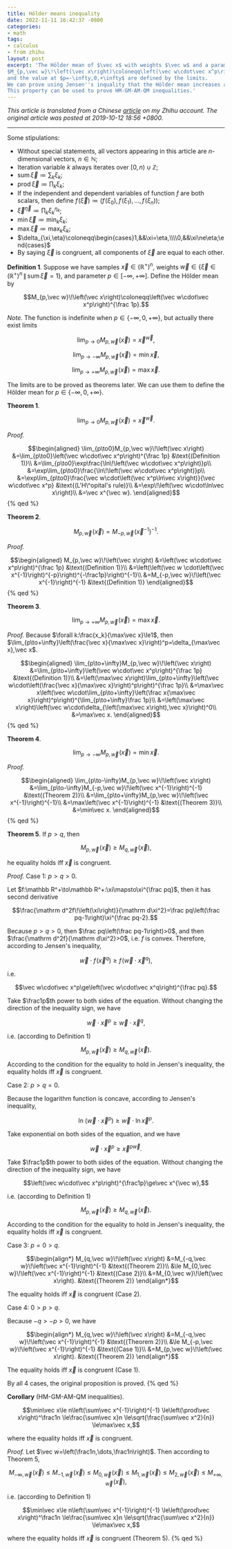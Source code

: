 ```yaml
---
title: Hölder means inequality
date: 2022-11-11 16:42:37 -0800
categories:
- math
tags:
- calculus
- from zhihu
layout: post
excerpt: 'The Hölder mean of $\vec x$ with weights $\vec w$ and a parameter $p$ is defined as
$M_{p,\vec w}\!\left(\vec x\right)\coloneqq\left(\vec w\cdot\vec x^p\right)^{\frac 1p}$,
and the value at $p=-\infty,0,+\infty$ are defined by the limits.
We can prove using Jensen''s inquality that the Hölder mean increases as $p$ increases.
This property can be used to prove HM-GM-AM-QM inequalities.'
---
```


*This article is translated from a
Chinese [article](https://zhuanlan.zhihu.com/p/85968527) on my Zhihu account.
The original article was posted at 2019-10-12 18:56 +0800.*

---

Some stipulations:

- Without special statements, all vectors appearing in this article are $n$-dimensional vectors, $n\in\mathbb N$;
- Iteration variable $k$ always iterates over $\left[0,n\right)\cup\mathbb Z$;
- $\operatorname{sum}\vec\xi\coloneqq\sum_k\xi_k$;
- $\operatorname{prod}\vec\xi\coloneqq\prod_k\xi_k$;
- If the independent and dependent variables of function $f$ are both scalars, then define
$f\!\left(\vec\xi\right)\coloneqq\left(f\!\left(\xi_0\right),f\!\left(\xi_1\right),\ldots,f\!\left(\xi_n\right)\right)$;
- $\vec\xi^{\vec\eta}\coloneqq\prod_k\xi_k^{\eta_k}$;
- $\min\vec\xi\coloneqq\min_k\xi_k$;
- $\max\vec\xi\coloneqq\max_k\xi_k$;
- $\delta_{\xi,\eta}\coloneqq\begin{cases}1,&&\xi=\eta,\\\\0,&&\xi\ne\eta;\end{cases}$
- By saying $\vec\xi$ is congruent, all components of $\vec\xi$ are equal to each other.

**Definition 1**.
Suppose we have samples $\vec x\in\left(\mathbb R^+\right)^n$,
weights $\vec w\in\left\{\vec\xi\in\left(\mathbb R^+\right)^n\,\middle\|\,\operatorname{sum}\vec\xi=1\right\}$,
and parameter $p\in\left[-\infty,+\infty\right]$.
Define the Hölder mean by

$$M_{p,\vec w}\!\left(\vec x\right)\coloneqq\left(\vec w\cdot\vec x^p\right)^{\frac 1p}.$$

*Note.*
The function is indefinite when $p\in\left\{-\infty,0,+\infty\right\}$,
but actually there exist limits

$$\lim_{p\to0}M_{p,\vec w}\!\left(\vec x\right)=\vec x^{\vec w},$$

$$\lim_{p\to-\infty}M_{p,\vec w}\!\left(\vec x\right)=\min\vec x,$$

$$\lim_{p\to+\infty}M_{p,\vec w}\!\left(\vec x\right)=\max\vec x.$$

The limits are to be proved as theorems later.
We can use them to define the Hölder mean for $p\in\left\{-\infty,0,+\infty\right\}$.

**Theorem 1**.

$$\lim_{p\to0}M_{p,\vec w}\!\left(\vec x\right)=\vec x^{\vec w}.$$

*Proof.*

$$\begin{aligned}
\lim_{p\to0}M_{p,\vec w}\!\left(\vec x\right)
&=\lim_{p\to0}\left(\vec w\cdot\vec x^p\right)^{\frac 1p}
&\text{(Definition 1)}\\
&=\lim_{p\to0}\exp\frac{\ln\!\left(\vec w\cdot\vec x^p\right)}p\\
&=\exp\lim_{p\to0}\frac{\ln\!\left(\vec w\cdot\vec x^p\right)}p\\
&=\exp\lim_{p\to0}\frac{\vec w\cdot\left(\vec x^p\ln\vec x\right)}{\vec w\cdot\vec x^p}
&\text{(L'H\^opital's rule)}\\
&=\exp\!\left(\vec w\cdot\ln\vec x\right)\\
&=\vec x^{\vec w}.
\end{aligned}$$
{% qed %}

**Theorem 2**.

$$M_{p,\vec w}\!\left(\vec x\right)=M_{-p,\vec w}\!\left(\vec x^{-1}\right)^{-1}.$$

*Proof.*

$$\begin{aligned}
M_{p,\vec w}\!\left(\vec x\right)
&=\left(\vec w\cdot\vec x^p\right)^{\frac 1p}
&\text{(Definition 1)}\\
&=\left(\left(\vec w \cdot\left(\vec x^{-1}\right)^{-p}\right)^{-\frac1p}\right)^{-1}\\
&=M_{-p,\vec w}\!\left(\vec x^{-1}\right)^{-1}
&\text{(Definition 1)}
\end{aligned}$$
{% qed %}

**Theorem 3**.

$$\lim_{p\to+\infty}M_{p,\vec w}\!\left(\vec x\right)=\max\vec x.$$

*Proof.*
Because $\forall k:\frac{x_k}{\max\vec x}\le1$,
then $\lim_{p\to+\infty}\left(\frac{\vec x}{\max\vec x}\right)^p=\delta_{\max\vec x},\vec x$.

$$\begin{aligned}
\lim_{p\to+\infty}M_{p,\vec w}\!\left(\vec x\right)
&=\lim_{p\to+\infty}\left(\vec w\cdot\vec x^p\right)^{\frac 1p}
&\text{(Definition 1)}\\
&=\left(\max\vec x\right)\lim_{p\to+\infty}\left(\vec w\cdot\left(\frac{\vec x}{\max\vec x}\right)^p\right)^{\frac 1p}\\
&=\max\vec x\left(\vec w\cdot\lim_{p\to+\infty}\left(\frac x{\max\vec x}\right)^p\right)^{\lim_{p\to+\infty}\frac 1p}\\
&=\left(\max\vec x\right)\left(\vec w\cdot\delta_{\left(\max\vec x\right),\vec x}\right)^0\\
&=\max\vec x.
\end{aligned}$$
{% qed %}

**Theorem 4**.

$$\lim_{p\to-\infty}M_{p,\vec w}\!\left(\vec x\right)=\min\vec x.$$

*Proof.*

$$\begin{aligned}
\lim_{p\to-\infty}M_{p,\vec w}\!\left(\vec x\right)
&=\lim_{p\to-\infty}M_{-p,\vec w}\!\left(\vec x^{-1}\right)^{-1}
&\text{(Theorem 2)}\\
&=\lim_{p\to+\infty}M_{p,\vec w}\!\left(\vec x^{-1}\right)^{-1}\\
&=\max\left(\vec x^{-1}\right)^{-1}
&\text{(Theorem 3)}\\
&=\min\vec x.
\end{aligned}$$
{% qed %}

**Theorem 5**.
If $p>q$, then

$$M_{p,\vec w}\!\left(\vec x\right)\ge M_{q,\vec w}\!\left(\vec x\right),$$

he equality holds iff $\vec x$ is congruent.

*Proof.*
Case 1: $p>q>0$.

Let $f:\mathbb R^+\to\mathbb R^+:\xi\mapsto\xi^{\frac pq}$,
then it has second derivative

$$\frac{\mathrm d^2f\!\left(\xi\right)}{\mathrm d\xi^2}=\frac pq\left(\frac pq-1\right)\xi^{\frac pq-2}.$$

Because $p>q>0$,
then $\frac pq\left(\frac pq-1\right)>0$,
and then $\frac{\mathrm d^2f}{\mathrm d\xi^2}>0$,
i.e. $f$ is convex.
Therefore, according to Jensen's inequality,

$$\vec w\cdot f\!\left(\vec x^q\right)\ge f\!\left(\vec w\cdot\vec x^q\right),$$

i.e.

$$\vec w\cdot\vec x^p\ge\left(\vec w\cdot\vec x^q\right)^{\frac pq}.$$

Take $\frac1p$th power to both sides of the equation.
Without changing the direction of the inequality sign,
we have

$$\vec w\cdot\vec x^p\ge\vec w\cdot\vec x^q,$$

i.e. (according to Definition 1)

$$M_{p,\vec w}\!\left(\vec x\right)\ge M_{q,\vec w}\!\left(\vec x\right).$$

According to the condition for the equality to hold in Jensen's inequality,
the equality holds iff $\vec x$ is congruent.

Case 2: $p>q=0$.

Because the logarithm function is concave, according to Jensen's inequality,

$$\ln\!\left(\vec w\cdot\vec x^p\right)\ge\vec w\cdot\ln\vec x^p.$$

Take exponential on both sides of the equation, and we have

$$\vec w\cdot\vec x^p\ge\vec x^{p\vec w}.$$

Take $\frac1p$th power to both sides of the equation.
Without changing the direction of the inequality sign,
we have

$$\left(\vec w\cdot\vec x^p\right)^{\frac1p}\ge\vec x^{\vec w},$$

i.e. (according to Definition 1)

$$M_{p,\vec w}\!\left(\vec x\right)\ge M_{q,\vec w}\!\left(\vec x\right).$$

According to the condition for the equality to hold in Jensen's inequality,
the equality holds iff $\vec x$ is congruent.

Case 3: $p=0>q$.

$$\begin{align*}
M_{q,\vec w}\!\left(\vec x\right)
&=M_{-q,\vec w}\!\left(\vec x^{-1}\right)^{-1}
&\text{(Theorem 2)}\\
&\le M_{0,\vec w}\!\left(\vec x^{-1}\right)^{-1}
&\text{(Case 2)}\\
&=M_{0,\vec w}\!\left(\vec x\right).
&\text{(Theorem 2)}
\end{align*}$$

The equality holds iff $\vec x$ is congruent (Case 2).

Case 4: $0>p>q$.

Because $-q>-p>0$, we have

$$\begin{align*}
M_{q,\vec w}\!\left(\vec x\right)
&=M_{-q,\vec w}\!\left(\vec x^{-1}\right)^{-1}
&\text{(Theorem 2)}\\
&\le M_{-p,\vec w}\!\left(\vec x^{-1}\right)^{-1}
&\text{(Case 1)}\\
&=M_{p,\vec w}\!\left(\vec x\right).
&\text{(Theorem 2)}
\end{align*}$$

The equality holds iff $\vec x$ is congruent (Case 1).

By all 4 cases, the original proposition is proved. {% qed %}

**Corollary** (HM-GM-AM-QM inequalities).

$$\min\vec x\le n\left(\sum\vec x^{-1}\right)^{-1}
\le\left(\prod\vec x\right)^\frac1n
\le\frac{\sum\vec x}n
\le\sqrt{\frac{\sum\vec x^2}{n}}
\le\max\vec x,$$

where the equality holds iff $\vec x$ is congruent.

*Proof.*
Let $\vec w=\left(\frac1n,\dots,\frac1n\right)$.
Then according to Theorem 5,

$$M_{-\infty,\vec w}\!\left(\vec x\right)
\le M_{-1,\vec w}\!\left(\vec x\right)
\le M_{0,\vec w}\!\left(\vec x\right)
\le M_{1,\vec w}\!\left(\vec x\right)
\le M_{2,\vec w}\!\left(\vec x\right)
\le M_{+\infty,\vec w}\!\left(\vec x\right),$$

i.e. (according to Definition 1)

$$\min\vec x\le n\left(\sum\vec x^{-1}\right)^{-1}
\le\left(\prod\vec x\right)^\frac1n
\le\frac{\sum\vec x}n
\le\sqrt{\frac{\sum\vec x^2}{n}}
\le\max\vec x,$$

where the equality holds iff $\vec x$ is congruent (Theorem 5). {% qed %}
